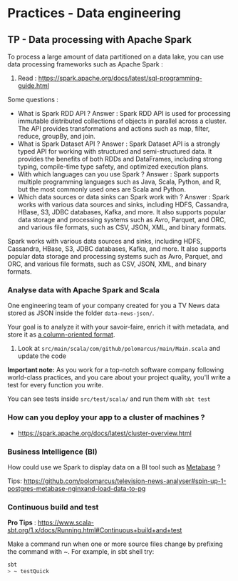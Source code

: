 # Practices - Data engineering

## TP - Data processing with Apache Spark
To process a large amount of data partitioned on a data lake, you can use data processing frameworks such as Apache Spark :
1. Read : https://spark.apache.org/docs/latest/sql-programming-guide.html

Some questions :
* What is Spark RDD API ?
    Answer : Spark RDD API is used for processing immutable distributed collections of objects in parallel across a cluster.
             The API provides transformations and actions such as map, filter, reduce, groupBy, and join.
* What is Spark Dataset API ?
    Answer : Spark Dataset API is a strongly typed API for working with structured and semi-structured data.
             It provides the benefits of both RDDs and DataFrames, including strong typing, compile-time type safety, and optimized execution plans.
* With which languages can you use Spark ? 
    Answer : Spark supports multiple programming languages such as Java, Scala, Python, and R, but the most commonly used ones are Scala and Python.
* Which data sources or data sinks can Spark work with ?
    Answer : Spark works with various data sources and sinks, including HDFS, Cassandra, HBase, S3, JDBC databases, Kafka, and more.
             It also supports popular data storage and processing systems such as Avro, Parquet, and ORC, and various file formats, such as CSV, JSON, XML, and binary formats.
  



Spark works with various data sources and sinks, including HDFS, Cassandra, HBase, S3, JDBC databases, Kafka, and more. It also supports popular data storage and processing systems such as Avro, Parquet, and ORC, and various file formats, such as CSV, JSON, XML, and binary formats.
### Analyse data with Apache Spark and Scala 
One engineering team of your company created for you a TV News data stored as JSON inside the folder `data-news-json/`.

Your goal is to analyze it with your savoir-faire, enrich it with metadata, and store it as [a column-oriented format](https://parquet.apache.org/).

1. Look at `src/main/scala/com/github/polomarcus/main/Main.scala` and update the code 

**Important note:** As you work for a top-notch software company following world-class practices, and you care about your project quality, you'll write a test for every function you write.

You can see tests inside `src/test/scala/` and run them with `sbt test`

### How can you deploy your app to a cluster of machines ?
* https://spark.apache.org/docs/latest/cluster-overview.html

### Business Intelligence (BI)
How could use we Spark to display data on a BI tool such as [Metabase](https://www.metabase.com/) ?

Tips: https://github.com/polomarcus/television-news-analyser#spin-up-1-postgres-metabase-nginxand-load-data-to-pg

### Continuous build and test
**Pro Tips** : https://www.scala-sbt.org/1.x/docs/Running.html#Continuous+build+and+test

Make a command run when one or more source files change by prefixing the command with ~. For example, in sbt shell try:
```bash
sbt
> ~ testQuick
```